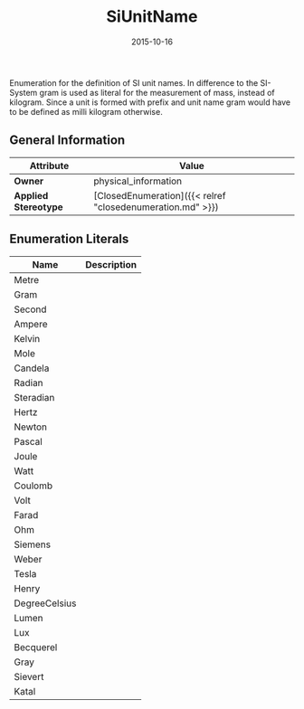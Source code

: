 ﻿---
title: SiUnitName
toc: false
type: specs
date: "2015-10-16"
draft: false
specification: VEC
version: 1.1.2
documentType: "Recommendation"
elementType: Class
classes:
  - SiUnitName
menu_name: vec-1.1.2
---
<p>Enumeration for the definition of SI unit names. In difference to the SI-System gram is used as literal for the measurement of mass, instead of kilogram. Since a unit is formed with prefix and unit name gram would have to be defined as milli kilogram otherwise. </p>

## General Information

| Attribute               | Value |
|-------------------------|-------|
| **Owner**               | physical_information |
| **Applied Stereotype**  | [ClosedEnumeration]({{< relref "closedenumeration.md" >}})<br/>  |

## Enumeration Literals
| Name          | **Description** |
|---------------|-----------------|
| Metre |  |
| Gram |  |
| Second |  |
| Ampere |  |
| Kelvin |  |
| Mole |  |
| Candela |  |
| Radian |  |
| Steradian |  |
| Hertz |  |
| Newton |  |
| Pascal |  |
| Joule |  |
| Watt |  |
| Coulomb |  |
| Volt |  |
| Farad |  |
| Ohm |  |
| Siemens |  |
| Weber |  |
| Tesla |  |
| Henry |  |
| DegreeCelsius |  |
| Lumen |  |
| Lux |  |
| Becquerel |  |
| Gray |  |
| Sievert |  |
| Katal |  |
